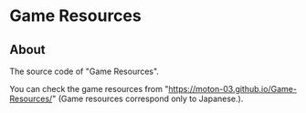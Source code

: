 # Game Resources
## About
The source code of "Game Resources".

You can check the game resources from "https://moton-03.github.io/Game-Resources/"
(Game resources correspond only to Japanese.).
